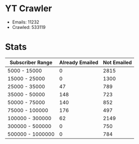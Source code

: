 # YT Crawler
- Emails: 11232
- Crawled: 533119

# Stats
| Subscriber Range  | Already Emailed | Not Emailed |
|-------|-------|-------|
| 5000 - 15000 | 0 | 2815 |
| 15000 - 25000 | 0 | 1300 |
| 25000 - 35000 | 47 | 789 |
| 35000 - 50000 | 148 | 723 |
| 50000 - 75000 | 140 | 852 |
| 75000 - 100000 | 176 | 497 |
| 100000 - 300000 | 62 | 2149 |
| 300000 - 500000 | 0 | 750 |
| 500000 - 1000000 | 0 | 784 |

